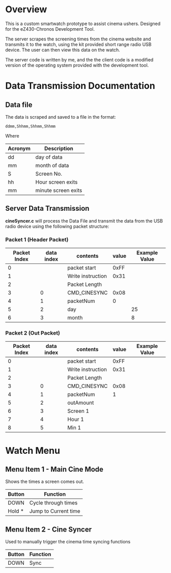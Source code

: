# Overview
This is a custom smartwatch prototype to assist cinema ushers.
Designed for the eZ430-Chronos Development Tool.

The server scrapes the screening times from the cinema website and transmits it to the watch, using the kit provided short range radio USB device.
The user can then view this data on the watch.

The server code is written by me, and the the client code is a modified version of the operating system provided with the development tool.
# Data Transmission Documentation
## Data file
The data is scraped and saved to a file in the format:
```
ddmm,Shhmm,Shhmm,Shhmm
```
Where 

| Acronym | Description         | 
| ------- | ------------------- |
| dd      | day of data         |
| mm      | month of data       |
| S       | Screen No.          |
| hh      | Hour screen exits   |
| mm      | minute screen exits |
## Server Data Transmission
**cineSyncer.c** will process the Data File and transmit the data from the USB radio device using the following packet structure:
### Packet 1 (Header Packet)

| Packet Index | data index | contents          | value | Example Value |
| ------------ | ---------- | ----------------- | ----- | ------------- |
| 0            |            | packet start      | 0xFF  |               |
| 1            |            | Write instruction | 0x31  |               |
| 2            |            | Packet Length     |       |               |
| 3            | 0          | CMD_CINESYNC      | 0x08  |               |
| 4            | 1          | packetNum         | 0     |               |
| 5            | 2          | day               |       | 25            |
| 6            | 3          | month             |       | 8             |

### Packet 2 (Out Packet)

| Packet Index | data index | contents          | value | Example Value |
| ------------ | ---------- | ----------------- | ----- | ------------- |
| 0            |            | packet start      | 0xFF  |               |
| 1            |            | Write instruction | 0x31  |               |
| 2            |            | Packet Length     |       |               |
| 3            | 0          | CMD_CINESYNC      | 0x08  |               |
| 4            | 1          | packetNum         | 1     |               |
| 5            | 2          | outAmount         |       |               |
| 6            | 3          | Screen 1          |       |               |
| 7            | 4          | Hour 1            |       |               |
| 8            | 5          | Min 1             |       |               |

# Watch Menu
## Menu Item 1 - Main Cine Mode
Shows the times a screen comes out.

| Button | Function             |
| ------ | -------------------- |
| DOWN   | Cycle through times  |
| Hold * | Jump to Current time |       |                      |
## Menu Item 2 - Cine Syncer
Used to manually trigger the cinema time syncing functions

| Button | Function |
| ------ | -------- |
| DOWN | Sync     |





